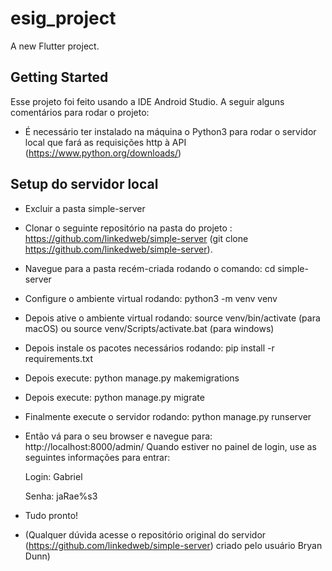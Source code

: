 # esig_project

A new Flutter project.

## Getting Started

Esse projeto foi feito usando a IDE Android Studio. A seguir alguns comentários para rodar o projeto:

- É necessário ter instalado na máquina o Python3 para rodar o servidor local que fará as requisições http à API (https://www.python.org/downloads/)

## Setup do servidor local
- Excluir a pasta simple-server
- Clonar o seguinte repositório na pasta do projeto : https://github.com/linkedweb/simple-server (git clone https://github.com/linkedweb/simple-server).
- Navegue para a pasta recém-criada rodando o comando: cd simple-server
- Configure o ambiente virtual rodando: python3 -m venv venv
- Depois ative o ambiente virtual rodando: source venv/bin/activate (para macOS) ou source venv/Scripts/activate.bat (para windows)
- Depois instale os pacotes necessários rodando: pip install -r requirements.txt
- Depois execute: python manage.py makemigrations 
- Depois execute: python manage.py migrate
- Finalmente execute o servidor rodando: python manage.py runserver
- Então vá para o seu browser e navegue para: http://localhost:8000/admin/
 Quando estiver no painel de login, use as seguintes informações para entrar:
 
  Login: Gabriel
 
  Senha: jaRae%s3
 
 - Tudo pronto!
 - (Qualquer dúvida acesse o repositório original do servidor (https://github.com/linkedweb/simple-server) criado pelo usuário Bryan Dunn)

